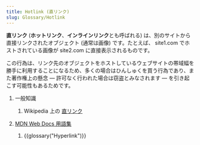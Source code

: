 ```yaml
---
title: Hotlink (直リンク)
slug: Glossary/Hotlink
---
```


**直リンク** (**ホットリンク**、**インラインリンク**とも呼ばれる) は、別のサイトから直接リンクされたオブジェクト (通常は画像) です。たとえば、 site1.com でホストされている画像が site2.com に直接表示されるものです。

この行為は、リンク先のオブジェクトをホストしているウェブサイトの帯域幅を勝手に利用することになるため、多くの場合はひんしゅくを買う行為であり、また著作権上の懸念 — 許可なく行われた場合は窃盗とみなされます — を引き起こす可能性もあるためです。

1. 一般知識

   1. Wikipedia 上の [直リンク](https://ja.wikipedia.org/wiki/直リンク)

2. [MDN Web Docs 用語集](/ja/docs/Glossary)

   1. {{glossary("Hyperlink")}}
